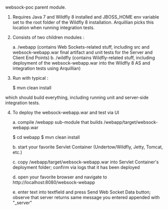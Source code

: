 websock-poc parent module. 

1.	Requires Java 7 and Wildfly 8 installed and JBOSS_HOME env variable set to the root folder of the Wildfly 8 installation. Arquillian picks
this location when running integration tests.

2.	Consists of two children modules :

	a.	/webapp (contains Web Sockets-related stuff, including src and websock-webapp.war final artifact and unit tests for the Server and Client End Points)
	b.	/wildfly (contains Wildfly-related stuff, including deployment of the websock-webapp.war into the Wildfly 8 AS and integration tests using Arquillian)

3.	Run with typical :

	$ mvn clean install

which should build everything, including running unit and server-side integration tests.

4.	To deploy the websock-webapp.war and test via UI

	a.	compile /webapp sub-module that builds /webapp/target/websock-webapp.war

	$ cd webapp
	$ mvn clean install

	b.	start your favorite Servlet Container (Undertow/Wildfly, Jetty, Tomcat, etc.)

	c.	copy /webapp/target/websock-webapp.war into Servlet Container's deployment folder; confirm via logs that it has been deployed

	d.	open your favorite browser and navigate to http://localhost:8080/websock-webapp

	e.	enter text into textfield and press Send Web Socket Data button; observe that server returns same message you entered
		appended with "_server"	 
